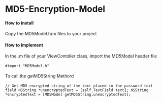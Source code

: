 MD5-Encryption-Model
====================
#### How to install
Copy the MD5Model.h/m files to your project

#### How to implement
In the .m file of your ViewContoller class, import the MD5Model header file<br><br>
    `#import "MD5Model.h"`<br><br>
To call the getMD5String Methord<br><br>
    `// Get MD5 encrypted string of the text placed in the password text field
        NSString *unencryptedText = [self.TextField text];
        NSString *encryptedText = [MD5Model getMD5String:unencryptedText];`
